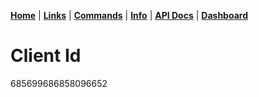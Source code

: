 [**Home**](index.md) | [**Links**](links.md) | [**Commands**](commands.md) | [**Info**](info.md) | [**API Docs**](https://web.cytrus.ga/api) | [**Dashboard**](https://web.cytrus.ga)

  
  
  
# Client Id
685699686858096652
